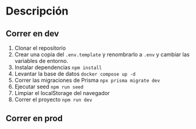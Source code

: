 # Descripción



## Correr en dev

1. Clonar el repositorio
2. Crear una copia del ```.env.template``` y renombrarlo a ```.env``` y cambiar las variables de entorno.
3. Instalar dependencias ```npm install```
4. Levantar la base de datos ```docker compose up -d```
5. Correr las migraciones de Prisma ```npx prisma migrate dev```
6. Ejecutar seed ```npm run seed```
7. Limpiar el localStorage del navegador
8. Correr el proyecto ```npm run dev```


## Correr en prod

